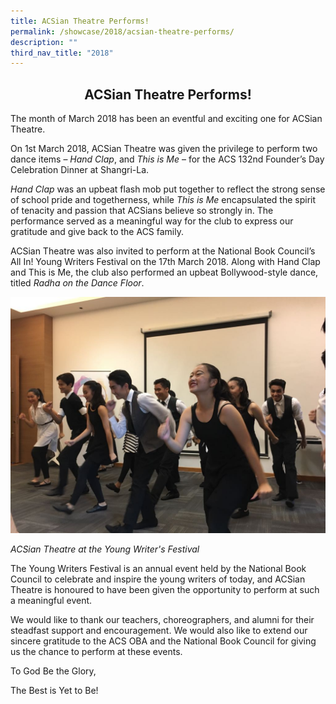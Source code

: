 ```yaml
---
title: ACSian Theatre Performs!
permalink: /showcase/2018/acsian-theatre-performs/
description: ""
third_nav_title: "2018"
---
```

## <center> ACSian Theatre Performs! </center>

The month of March 2018 has been an eventful and exciting one for ACSian Theatre.

  

On 1st March 2018, ACSian Theatre was given the privilege to perform two dance items –&nbsp;_Hand Clap_, and&nbsp;_This is Me_&nbsp;– for the ACS 132nd Founder’s Day Celebration Dinner at Shangri-La.

  

_Hand Clap_&nbsp;was an upbeat flash mob put together to reflect the strong sense of school pride and togetherness, while&nbsp;_This is Me_&nbsp;encapsulated the spirit of tenacity and passion that ACSians believe so strongly in. The performance served as a meaningful way for the club to express our gratitude and give back to the ACS family.

  

ACSian Theatre was also invited to perform at the National Book Council’s All In! Young Writers Festival on the 17th March 2018. Along with Hand Clap and This is Me, the club also performed an upbeat Bollywood-style dance, titled&nbsp;_Radha on the Dance Floor_.

![](/images/All%20In!%20Young%20Writers%20Festival%201.jpeg)

_ACSian Theatre at the Young Writer's Festival_

The Young Writers Festival is an annual event held by the National Book Council to celebrate and inspire the young writers of today, and ACSian Theatre is honoured to have been given the opportunity to perform at such a meaningful event.

We would like to thank our teachers, choreographers, and alumni for their steadfast support and encouragement. We would also like to extend our sincere gratitude to the ACS OBA and the National Book Council for giving us the chance to perform at these events.

To God Be the Glory,

The Best is Yet to Be!